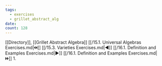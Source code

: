 ```yaml
---
tags:
  - exercises
  - grillet_abstract_alg
date:
count: 128
---
```

[[Directory]], [[Grillet Abstract Algebra]]
[[/15.1. Universal Algebras Exercises.md|🞀🞀]] [[/15.3. Varieties Exercises.md|◀]] [[/16.1. Definition and Examples Exercises.md|▶]] [[/16.1. Definition and Examples Exercises.md|🞂🞂]]
1. 
